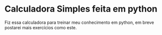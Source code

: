 # Calculadora Simples feita em python
Fiz essa calculadora para treinar meu conhecimento em python, em breve postarei mais exercícios como este.
